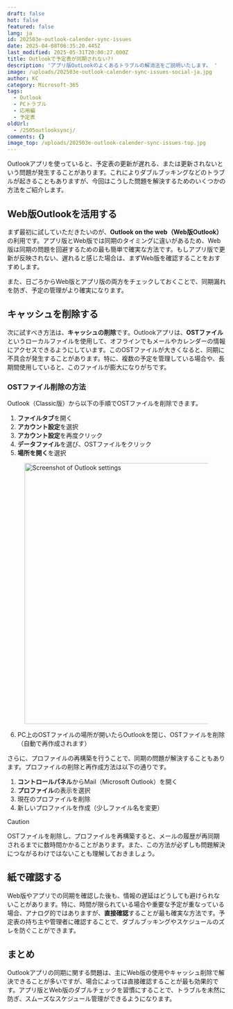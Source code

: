 ```yaml
---
draft: false
hot: false
featured: false
lang: ja
id: 202503e-outlook-calender-sync-issues
date: 2025-04-08T06:35:20.445Z
last_modified: 2025-05-31T20:00:27.000Z
title: Outlookで予定表が同期されない?!
description: 'アプリ版OutLookのよくあるトラブルの解消法をご説明いたします。 '
image: /uploads/202503e-outlook-calender-sync-issues-social-ja.jpg
author: KC
category: Microsoft-365
tags:
  - Outlook
  - PCトラブル
  - 応用編
  - 予定表
oldUrl:
  - /2505outlooksyncj/
comments: {}
image_top: /uploads/202503e-outlook-calender-sync-issues-top.jpg
---
```

Outlookアプリを使っていると、予定表の更新が遅れる、または更新されないという問題が発生することがあります。これによりダブルブッキングなどのトラブルが起きることもありますが、今回はこうした問題を解決するためのいくつかの方法をご紹介します。

<!--more-->

## Web版Outlookを活用する
まず最初に試していただきたいのが、**Outlook on the web（Web版Outlook）** の利用です。アプリ版とWeb版では同期のタイミングに違いがあるため、Web版は同期の問題を回避するための最も簡単で確実な方法です。もしアプリ版で更新が反映されない、遅れると感じた場合は、まずWeb版を確認することをおすすめします。 

また、日ごろからWeb版とアプリ版の両方をチェックしておくことで、同期漏れを防ぎ、予定の管理がより確実になります。 

## キャッシュを削除する
次に試すべき方法は、**キャッシュの削除**です。Outlookアプリは、**OSTファイル**というローカルファイルを使用して、オフラインでもメールやカレンダーの情報にアクセスできるようにしています。このOSTファイルが大きくなると、同期に不具合が発生することがあります。特に、複数の予定を管理している場合や、長期間使用していると、このファイルが膨大になりがちです。 

### OSTファイル削除の方法 
Outlook（Classic版）から以下の手順でOSTファイルを削除できます。 

1. **ファイルタブ**を開く
2. **アカウント設定**を選択 
3. **アカウント設定**を再度クリック
4. **データファイル**を選び、OSTファイルをクリック
5. **場所を開く**を選択

<figure class="flex flex-col justify-start items-left">
  <img alt="Screenshot of Outlook settings" src="/uploads/202503e-outlook-calender-sync-issue-ja.png" width="600px" transform-images="avif webp png jpeg 600@2">
</figure>

6. PC上のOSTファイルの場所が開いたらOutlookを閉じ、OSTファイルを削除（自動で再作成されます）

さらに、プロファイルの再構築を行うことで、同期の問題が解決することもあります。プロファイルの削除と再作成方法は以下の通りです。

1. **コントロールパネル**からMail（Microsoft Outlook）を開く
2. **プロファイル**の表示を選択
3. 現在のプロファイルを削除 
4. 新しいプロファイルを作成（少しファイル名を変更）

> [!CAUTION]
> OSTファイルを削除し、プロファイルを再構築すると、メールの履歴が再同期されるまでに数時間かかることがあります。また、この方法が必ずしも問題解決につながるわけではないことも理解しておきましょう。

## 紙で確認する
Web版やアプリでの同期を確認した後も、情報の遅延はどうしても避けられないことがあります。特に、時間が限られている場合や重要な予定が重なっている場合、アナログ的ではありますが、**直接確認**することが最も確実な方法です。予定表の持ち主や管理者に確認することで、ダブルブッキングやスケジュールのズレを防ぐことができます。

## まとめ
Outlookアプリの同期に関する問題は、主にWeb版の使用やキャッシュ削除で解決できることが多いですが、場合によっては直接確認することが最も効果的です。アプリ版とWeb版のダブルチェックを習慣にすることで、トラブルを未然に防ぎ、スムーズなスケジュール管理ができるようになります。
